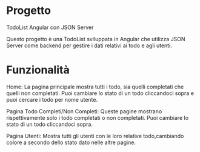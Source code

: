 # Progetto

TodoList Angular con JSON Server

Questo progetto è una TodoList sviluppata in Angular che utilizza JSON Server come backend per gestire i dati relativi ai todo e agli utenti.

# Funzionalità

Home: La pagina principale mostra tutti i todo, sia quelli completati che quelli non completati. Puoi cambiare lo stato di un todo cliccandoci sopra e puoi cercare i todo per nome utente.

Pagina Todo Completi/Non Completi: Queste pagine mostrano rispettivamente solo i todo completati o non completati. Puoi cambiare lo stato di un todo cliccandoci sopra.

Pagina Utenti: Mostra tutti gli utenti con le loro relative todo,cambiando colore a secondo dello stato dato nelle altre pagine.
